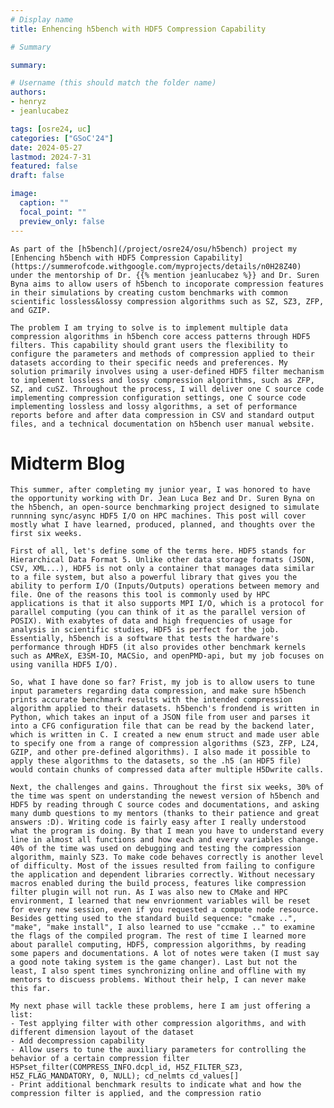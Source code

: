 ```yaml
---
# Display name
title: Enhencing h5bench with HDF5 Compression Capability 

# Summary

summary:

# Username (this should match the folder name)
authors:
- henryz
- jeanlucabez

tags: [osre24, uc]
categories: ["GSoC'24"]
date: 2024-05-27
lastmod: 2024-7-31
featured: false
draft: false

image:
  caption: ""
  focal_point: ""
  preview_only: false
---
```


	As part of the [h5bench](/project/osre24/osu/h5bench) project my [Enhencing h5bench with HDF5 Compression Capability](https://summerofcode.withgoogle.com/myprojects/details/n0H28Z40) under the mentorship of Dr. {{% mention jeanlucabez %}} and Dr. Suren Byna aims to allow users of h5bench to incoporate compression features in their simulations by creating custom benchmarks with common scientific lossless&lossy compression algorithms such as SZ, SZ3, ZFP, and GZIP.    

	The problem I am trying to solve is to implement multiple data compression algorithms in h5bench core access patterns through HDF5 filters. This capability should grant users the flexibility to configure the parameters and methods of compression applied to their datasets according to their specific needs and preferences. My solution primarily involves using a user-defined HDF5 filter mechanism to implement lossless and lossy compression algorithms, such as ZFP, SZ, and cuSZ. Throughout the process, I will deliver one C source code implementing compression configuration settings, one C source code implementing lossless and lossy algorithms, a set of performance reports before and after data compression in CSV and standard output files, and a technical documentation on h5bench user manual website.

# Midterm Blog
	This summer, after completing my junior year, I was honored to have the opportunity working with Dr. Jean Luca Bez and Dr. Suren Byna on the h5bench, an open-source benchmarking project designed to simulate runnning sync/async HDF5 I/O on HPC machines. This post will cover mostly what I have learned, produced, planned, and thoughts over the first six weeks.

	First of all, let's define some of the terms here. HDF5 stands for Hierarchical Data Format 5. Unlike other data storage formats (JSON, CSV, XML...), HDF5 is not only a container that manages data similar to a file system, but also a powerful library that gives you the ability to perform I/O (Inputs/Outputs) operations between memory and file. One of the reasons this tool is commonly used by HPC applications is that it also supports MPI I/O, which is a protocol for parallel computing (you can think of it as the parallel version of POSIX). With exabytes of data and high frequencies of usage for analysis in scientific studies, HDF5 is perfect for the job. Essentially, h5bench is a software that tests the hardware's performance through HDF5 (it also provides other benchmark kernels such as AMReX, E3SM-IO, MACSio, and openPMD-api, but my job focuses on using vanilla HDF5 I/O).

	So, what I have done so far? Frist, my job is to allow users to tune input parameters regarding data compression, and make sure h5bench prints accurate benchmark results with the intended compression algorithm applied to their datasets. h5bench's frondend is written in Python, which takes an input of a JSON file from user and parses it into a CFG configuration file that can be read by the backend later, which is written in C. I created a new enum struct and made user able to specify one from a range of compression algorithms (SZ3, ZFP, LZ4, GZIP, and other pre-defined algorithms). I also made it possible to apply these algorithms to the datasets, so the .h5 (an HDF5 file) would contain chunks of compressed data after multiple H5Dwrite calls.

	Next, the challenges and gains. Throughout the first six weeks, 30% of the time was spent on understanding the newest version of h5bench and HDF5 by reading through C source codes and documentations, and asking many dumb questions to my mentors (thanks to their patience and great answers :D). Writing code is fairly easy after I really understood what the program is doing. By that I mean you have to understand every line in almost all functions and how each and every variables change. 40% of the time was used on debugging and testing the compression algorithm, mainly SZ3. To make code behaves correctly is another level of difficulty. Most of the issues resulted from failing to configure the application and dependent libraries correctly. Without necessary macros enabled during the build process, features like compression filter plugin will not run. As I was also new to CMake and HPC environment, I learned that new envrionment variables will be reset for every new session, even if you requested a compute node resource. Besides getting used to the standard build sequence: "cmake ..", "make", "make install", I also learned to use "ccmake .." to examine the flags of the compiled program. The rest of time I learned more about parallel computing, HDF5, compression algorithms, by reading some papers and documentations. A lot of notes were taken (I must say a good note taking system is the game changer). Last but not the least, I also spent times synchronizing online and offline with my mentors to discuess problems. Without their help, I can never make this far.

	My next phase will tackle these problems, here I am just offering a list:
	- Test applying filter with other compression algorithms, and with different dimension layout of the dataset
	- Add decompression capability
	- Allow users to tune the auxiliary parameters for controlling the behavior of a certain compression filter H5Pset_filter(COMPRESS_INFO.dcpl_id, H5Z_FILTER_SZ3, H5Z_FLAG_MANDATORY, 0, NULL); cd_nelmts cd_values[]
	- Print additional benchmark results to indicate what and how the compression filter is applied, and the compression ratio

